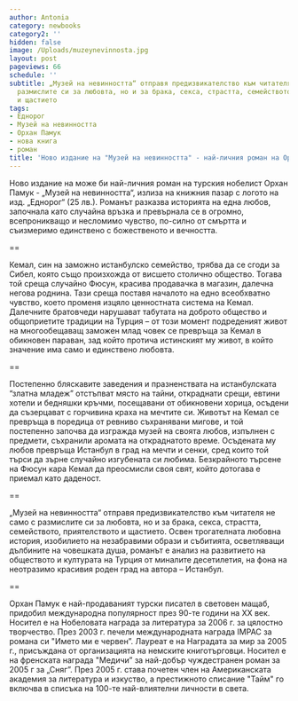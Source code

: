 ```yaml
---
author: Antonia
category: newbooks
category2: ''
hidden: false
image: /Uploads/muzeynevinnosta.jpg
layout: post
pageviews: 66
schedule: ''
subtitle: „Музей на невинността“ отправя предизвикателство към читателя не само с
  размислите си за любовта, но и за брака, секса, страстта, семейството, приятелството
  и щастието
tags:
- Еднорог
- Музей на невинността
- Орхан Памук
- нова книга
- роман
title: 'Ново издание на "Музей на невинността" - най-личния роман на Орхан Памук '
---
```


Ново издание на може би най-личния роман на турския нобелист Орхан Памук - „Музей на невинността“, излиза на книжния пазар с логото на изд. „Еднорог“ (25 лв.).  Романът разказва историята на една любов, започнала като случайна връзка и превърнала се в огромно, всепроникващо и несломимо чувство, по-силно от смъртта и съизмеримо единствено с божественото и вечността.

\==

Кемал, син на заможно истанбулско семейство, трябва да се сгоди за Сибел, която също произхожда от висшето столично общество. Тогава той среща случайно Фюсун, красива продавачка в магазин, далечна негова роднина. Тази среща поставя началото на едно всеобхватно чувство, което променя изцяло ценностната система на Кемал. Далечните братовчеди нарушават табутата на доброто общество и общоприетите традиции на Турция – от този момент подреденият живот на многообещаващ заможен млад човек се превръща за Кемал в обикновен параван, зад който протича истинският му живот, в който значение има само и единствено любовта. 

\==

Постепенно бляскавите заведения и празненствата на истанбулската “златна младеж” отстъпват място на тайни, откраднати срещи, евтини хотели и бедняшки кръчми, посещавани от обикновени хорица, осъдени да съзерцават с горчивина краха на мечтите си. Животът на Кемал се превръща в поредица от ревниво съхранявани мигове, и той постепенно започва да изгражда музей на своята любов, изпълнен с предмети, съхранили аромата на откраднатото време. Осъдената му любов превръща Истанбул в град на мечти и сенки, сред които той търси да зърне случайно изгубената си любима. Безкрайното търсене на Фюсун кара Кемал да преосмисли своя свят, който дотогава е приемал като даденост.

\==

„Музей на невинността“ отправя предизвикателство към читателя не само с размислите си за любовта, но и за брака, секса, страстта, семейството, приятелството и щастието. Освен трогателната любовна история, изобилието на незабравими образи и събитията, осветляващи дълбините на човешката душа, романът е анализ на развитието на обществото и културата на Турция от миналите десетилетия, на фона на неотразимо красивия роден град на автора – Истанбул.

\==

Орхан Памук е най-продаваният турски писател в световен мащаб, придобил международна популярност през 90-те години на XX век. Носител е на Нобеловата награда за литература за 2006 г. за цялостно творчество. През 2003 г. печели международната награда IMPAC за романа си "Името ми е червен”. Лауреат е на Наградата за мир за 2005 г., присъждана от организацията на немските книготърговци.
Носител е на френската награда "Медичи” за най-добър чуждестранен роман за 2005 г за „Сняг”. През 2005 г. става почетен член на Американската академия за литература и изкуство, а престижното списание "Тайм" го включва в списъка на 100-те най-влиятелни личности в света.